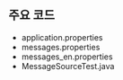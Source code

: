 ## 주요 코드
- application.properties
- messages.properties
- messages_en.properties
- MessageSourceTest.java